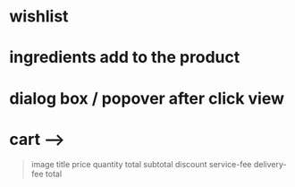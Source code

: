 # wishlist
# ingredients add to the product
# dialog box / popover after click view
# cart -->
> image title price quantity total
>  subtotal discount service-fee delivery-fee  total